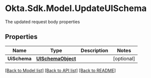 # Okta.Sdk.Model.UpdateUISchema
The updated request body properties

## Properties

Name | Type | Description | Notes
------------ | ------------- | ------------- | -------------
**UiSchema** | [**UISchemaObject**](.md) |  | [optional] 

[[Back to Model list]](../README.md#documentation-for-models) [[Back to API list]](../README.md#documentation-for-api-endpoints) [[Back to README]](../README.md)

